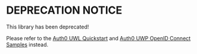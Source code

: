 # DEPRECATION NOTICE

This library has been deprecated!

Please refer to the [Auth0 UWL Quickstart](https://auth0.com/docs/quickstart/native/windows-uwp-csharp) and [Auth0 UWP OpenID Connect Samples](https://github.com/auth0-community/auth0-uwp-oidc-samples) instead.